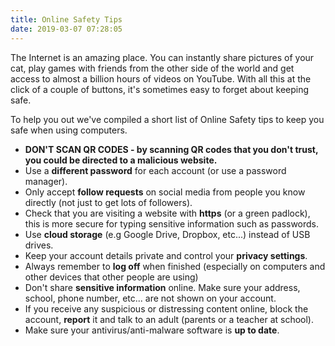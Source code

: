 ```yaml
---
title: Online Safety Tips
date: 2019-03-07 07:28:05
---
```

The Internet is an amazing place. You can instantly share pictures of your cat, play games with friends from the other side of the world and get access to almost a billion hours of videos on YouTube. With all this at the click of a couple of buttons, it's sometimes easy to forget about keeping safe.

To help you out we've compiled a short list of Online Safety tips to keep you safe when using computers.

* **DON'T SCAN QR CODES - by scanning QR codes that you don't trust, you could be directed to a malicious website.**
* Use a **different password** for each account (or use a password manager).
* Only accept **follow requests** on social media from people you know directly (not just to get lots of followers).
* Check that you are visiting a website with **https** (or a green padlock), this is more secure for typing sensitive information such as passwords.
* Use **cloud storage** (e.g Google Drive, Dropbox, etc...) instead of USB drives.
* Keep your account details private and control your **privacy settings**.
* Always remember to **log off** when finished (especially on computers and other devices that other people are using)
* Don't share **sensitive information** online. Make sure your address, school, phone number, etc... are not shown on your account.
* If you receive any suspicious or distressing content online, block the account, **report** it and talk to an adult (parents or a teacher at school).
* Make sure your antivirus/anti-malware software is **up to date**.